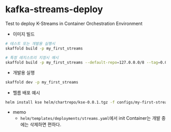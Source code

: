 # kafka-streams-deploy
Test to deploy K-Streams in Container Orchestration Environment


- 이미지 빌드
```bash
# 테스트 또는 개발용 실행시
skaffold build -p my_first_streams

# 특정 레지스트리 지정시 예시
skaffold build -p my_first_streams --default-repo=127.0.0.0/8 --tag=0.0.1
```

- 개발용 실행 
```bash
skaffold dev -p my_first_streams
```

- 헬름 배포 예시
```bash
helm install kse helm/chartrepo/kse-0.0.1.tgz -f configs/my-first-streams.yaml
```

- memo
    - `helm/templates/deployments/streams.yaml`에서 init Container는 개발 중에는 삭제하면 편하다.